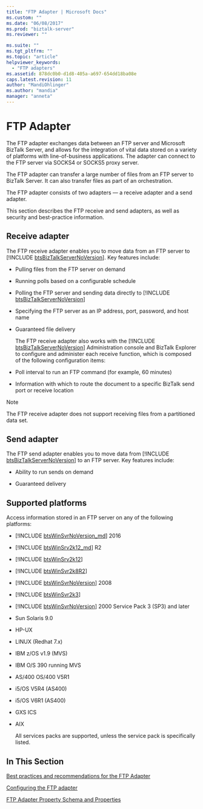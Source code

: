 ```yaml
---
title: "FTP Adapter | Microsoft Docs"
ms.custom: ""
ms.date: "06/08/2017"
ms.prod: "biztalk-server"
ms.reviewer: ""

ms.suite: ""
ms.tgt_pltfrm: ""
ms.topic: "article"
helpviewer_keywords: 
  - "FTP adapters"
ms.assetid: 878dc0b0-d1d8-405a-a697-654dd18ba08e
caps.latest.revision: 11
author: "MandiOhlinger"
ms.author: "mandia"
manager: "anneta"
---
```

# FTP Adapter
The FTP adapter exchanges data between an FTP server and Microsoft BizTalk Server, and allows for the integration of vital data stored on a variety of platforms with line-of-business applications. The adapter can connect to the FTP server via SOCKS4 or SOCKS5 proxy server.  

 The FTP adapter can transfer a large number of files from an FTP server to BizTalk Server. It can also transfer files as part of an orchestration.  

 The FTP adapter consists of two adapters — a receive adapter and a send adapter.  

This section describes the FTP receive and send adapters, as well as security and best-practice information.  

 ## Receive adapter  

 The FTP receive adapter enables you to move data from an FTP server to [!INCLUDE [btsBizTalkServerNoVersion](../includes/btsbiztalkservernoversion-md.md)]. Key features include:  

- Pulling files from the FTP server on demand  

- Running polls based on a configurable schedule  

- Polling the FTP server and sending data directly to [!INCLUDE [btsBizTalkServerNoVersion](../includes/btsbiztalkservernoversion-md.md)]  

- Specifying the FTP server as an IP address, port, password, and host name  

- Guaranteed file delivery  

   The FTP receive adapter also works with the [!INCLUDE [btsBizTalkServerNoVersion](../includes/btsbiztalkservernoversion-md.md)] Administration console and BizTalk Explorer to configure and administer each receive function, which is composed of the following configuration items:  

- Poll interval to run an FTP command (for example, 60 minutes)  

- Information with which to route the document to a specific BizTalk send port or receive location  

> [!NOTE]
>  The FTP receive adapter does not support receiving files from a partitioned data set.  

## Send adapter  

 The FTP send adapter enables you to move data from [!INCLUDE [btsBizTalkServerNoVersion](../includes/btsbiztalkservernoversion-md.md)] to an FTP server. Key features include:  

-   Ability to run sends on demand  

-   Guaranteed delivery  

## Supported platforms  
Access information stored in an FTP server on any of the following platforms:  

- [!INCLUDE [btsWinSvrNoVersion_md](../includes/btswinsvrnoversion-md.md)] 2016

- [!INCLUDE [btsWinSrv2k12_md](../includes/btswinsrv2k12-md.md)] R2

- [!INCLUDE [btsWinSrv2k12](../includes/btswinsrv2k12-md.md)]


- [!INCLUDE [btsWinSvr2k8R2](../includes/btswinsvr2k8r2-md.md)]


- [!INCLUDE [btsWinSvrNoVersion](../includes/btswinsvrnoversion-md.md)] 2008  

- [!INCLUDE [btsWinSvr2k3](../includes/btswinsvr2k3-md.md)]


- [!INCLUDE [btsWinSvrNoVersion](../includes/btswinsvrnoversion-md.md)] 2000 Service Pack 3 (SP3) and later  

- Sun Solaris 9.0  

- HP-UX  

- LINUX (Redhat 7.x)  

- IBM z/OS v1.9 (MVS)  

- IBM O/S 390 running MVS  

- AS/400 OS/400 V5R1  

- i5/OS V5R4 (AS400)  

- i5/OS V6R1 (AS400)  

- GXS ICS  

- AIX  

  All services packs are supported, unless the service pack is specifically listed.  

## In This Section  

[Best practices and recommendations for the FTP Adapter](../core/best-practices-and-recommendations-for-the-ftp-adapter.md)  

[Configuring the FTP adapter](../core/configuring-the-ftp-adapter.md)  

[FTP Adapter Property Schema and Properties](../core/ftp-adapter-property-schema-and-properties.md)